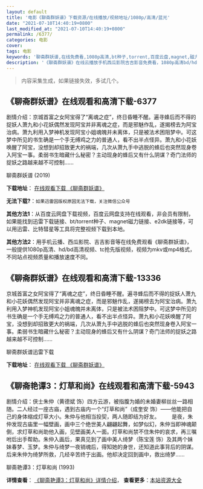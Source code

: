 ```yaml
---
layout: default
title: '电影《聊斋群妖谱》下载资源/在线播放/视频地址/1080p/高清/蓝光'
date: "2021-07-10T14:40:19+0800"
last_modified_at: "2021-07-10T14:40:19+0800"
permalink: /6377/
categories: 电影
cover:
tags: 电影
keywords: '聊斋群妖谱,在线免费看,1080p高清,bt种子,torrent,百度云盘,magnet,磁力链,迅雷下载资源'
description: '《聊斋群妖谱》在线云播放手机西瓜影院吉吉影音免费看，1080p高清bd/hd未删减完整版和tc抢先枪版，mkv/mp4格式，附带bt/torrent种子、magnet/磁力链、百度云盘、网盘资源迅雷下载链接'
---
```


>内容采集生成，如果链接失效，多试几个。


## 《聊斋群妖谱》在线观看和高清下载-6377

剧情介绍：京城首富之女阿宝得了“离魂之症”，终日昏睡不醒。遍寻蜂后而不得的捉妖人萧九和小花妖偶然发现阿宝并非离魂之症，而是邪魅作乱，遂揭榜去为阿宝治病。萧九利用入梦神机发现阿宝小姐魂魄并未离体，只是被法术困阻梦中。可这梦中所见的书生确是一个手无缚鸡之力的普通人，看不出半点怪异。萧九和小花妖唤醒了阿宝，没想到却招致更大的祸端，几次从萧九手中逃脱的蜂后也突然现身卷入阿宝一事。柔弱书生暗藏什么秘密？主动现身的蜂后又有什么阴谋？奇门法师的捉妖之路越来越不可控制……


聊斋群妖谱 (2019)

**下载地址**： [在线观看下载 《聊斋群妖谱》](https://www.btbtdy.me/btdy/dy14985.html) 


**无法下载?**：`如果迅雷因版权原因无法下载，关注微信公众号 `

**其他方法1**：从百度云网盘下载视频，百度云网盘支持在线观看，非会员有限制，如果能找到迅雷下载链接、bt/torrent种子、magnet磁力链接、e2dk链接等，可以用迅雷、比特彗星等工具将完整视频下载到本地。

**其他方法2**：用手机云播、西瓜影院、吉吉影音等在线免费观看《聊斋群妖谱》，一般提供1080p高清、hd/bd高清视频、tc抢先版视频，视频为mkv或mp4格式，不同站点视频质量和播放速度不同。


## 《聊斋群妖谱》在线观看和高清下载-13336

京城首富之女阿宝得了“离魂之症”，终日昏睡不醒。遍寻蜂后而不得的捉妖人萧九和小花妖偶然发现阿宝并非离魂之症，而是邪魅作乱，遂揭榜去为阿宝治病。萧九利用入梦神机发现阿宝小姐魂魄并未离体，只是被法术困阻梦中。可这梦中所见的书生确是一个手无缚鸡之力的普通人，看不出半点怪异。萧九和小花妖唤醒了阿宝，没想到却招致更大的祸端，几次从萧九手中逃脱的蜂后也突然现身卷入阿宝一事。柔弱书生暗藏什么秘密？主动现身的蜂后又有什么阴谋？奇门法师的捉妖之路越来越不可控制……


聊斋群妖谱迅雷下载

**下载地址**： [在线观看下载 《聊斋群妖谱》](https://www.993dy.com//vod-detail-id-35005.html) 


## 《聊斋艳谭3：灯草和尚》在线观看和高清下载-5943

剧情介绍：侠士朱仲（黄德斌 饰）四方云游，被指腹为婚的未婚妻柳丝丝一路相随。二人经过一座古庙，遇到古庙内一个“灯草和尚”（成奎安 饰）——他能把自己的身体缩成灯草大小。朱仲与他相当投契，两人随即结为好友。 　　是夜，朱仲发现古庙里一幅壁画，画中三个绝世美人翩翩起舞，如梦似幻，朱仲当即神魂颠倒，求灯草和尚助他入画，见壁画美人一面。灯草和尚禁不住朱仲的哀求，再三嘱咐后出手帮助。朱仲入画后，果真见到了画中美人绮梦（陈宝莲 饰）及其两个妹妹春梦、玉梦。朱仲与绮梦一夜销魂后，得知她的身世，还知道此事背后的阴谋。后来朱仲为绮梦所救，几经辛苦终于出画。他却决定回到画中，救出绮梦……


聊斋艳谭3：灯草和尚 (1993)

**详情查看**： [《聊斋艳谭3：灯草和尚》详情介绍](/movie/5943/)， **查看更多**：[本站资源大全](/movie/t/all/)

